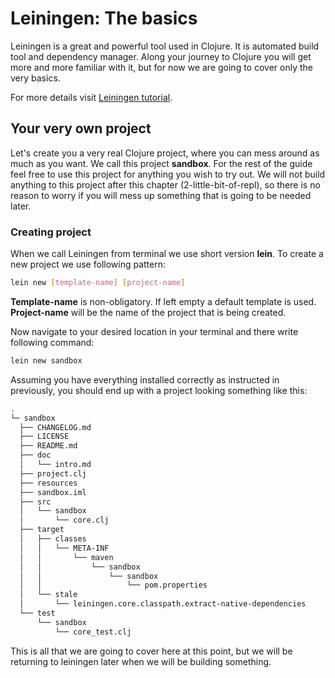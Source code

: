 # Leiningen: The basics

Leiningen is a great and powerful tool used in Clojure.
It is automated build tool and dependency manager.
Along your journey to Clojure you will get more and more familiar with it,
but for now we are going to cover only the very basics.

For more details visit [Leiningen tutorial](https://github.com/technomancy/leiningen/blob/stable/doc/TUTORIAL.md).

## Your very own project

Let's create you a very real Clojure project,
where you can mess around as much as you want.
We call this project **sandbox**.
For the rest of the guide feel free to use this project for anything you wish to try out.
We will not build anything to this project after this chapter (2-little-bit-of-repl),
so there is no reason to worry if you will mess up something that is going to be needed later.

### Creating project

When we call Leiningen from terminal we use short version **lein**.
To create a new project we use following pattern:

```bash
lein new [template-name] [project-name]
```
**Template-name** is non-obligatory.
If left empty a default template is used.
**Project-name** will be the name of the project that is being created.

Now navigate to your desired location in your terminal and there write following command:

```bash
lein new sandbox
```

Assuming you have everything installed correctly as instructed in previously,
you should end up with a project looking something like this:

```bash
.
└─ sandbox
  ├── CHANGELOG.md
  ├── LICENSE
  ├── README.md
  ├── doc
  │   └── intro.md
  ├── project.clj
  ├── resources
  ├── sandbox.iml
  ├── src
  │   └── sandbox
  │       └── core.clj
  ├── target
  │   ├── classes
  │   │   └── META-INF
  │   │       └── maven
  │   │           └── sandbox
  │   │               └── sandbox
  │   │                   └── pom.properties
  │   └── stale
  │       └── leiningen.core.classpath.extract-native-dependencies
  └── test
      └── sandbox
          └── core_test.clj
```

This is all that we are going to cover here at this point,
but we will be returning to leiningen later when we will be building something.
